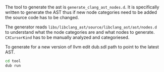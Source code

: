 The tool to generate the ast is `generate_clang_ast_nodes.d`. It is
specifically written to generate the AST thus if new node categories need to be
added the source code has to be changed.

The generator reads `libs/libclang_ast/source/libclang_ast/ast/nodes.d` to
understand what the node categories are and what nodes to generate.
`CXCursorKind` has to be manually analyzed and categoriesed.

To generate for a new version of llvm edit dub.sdl path to point to the latest AST.

```sh
cd tool
dub run
```
